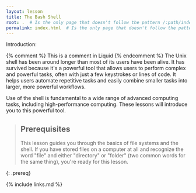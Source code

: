 ```yaml
---
layout: lesson
title: The Bash Shell
root: .  # Is the only page that doesn't follow the pattern /:path/index.html
permalink: index.html  # Is the only page that doesn't follow the pattern /:path/index.html
---
```

Introduction:

<!-- this is an html comment -->

{% comment %} This is a comment in Liquid {% endcomment %}
The Unix shell has been around longer than most of its users
have been alive. It has survived because it's a powerful tool that
allows users to perform complex and powerful tasks, often with just
 a few keystrokes or lines of code. It helps users automate repetitive
 tasks and easily combine smaller tasks into larger, more powerful workflows.

 Use of the shell is fundamental to a wide range of advanced computing
 tasks, including high-performance computing. These lessons will introduce
 you to this powerful tool.

 > ## Prerequisites
 >
 > This lesson guides you through the basics of file systems and the
 > shell. If you have stored files on a computer at all and recognize
 > the word "file" and either "directory" or "folder" (two common words
 > for the same thing), you're ready for this lesson.
> 
{: .prereq}

{% include links.md %}
